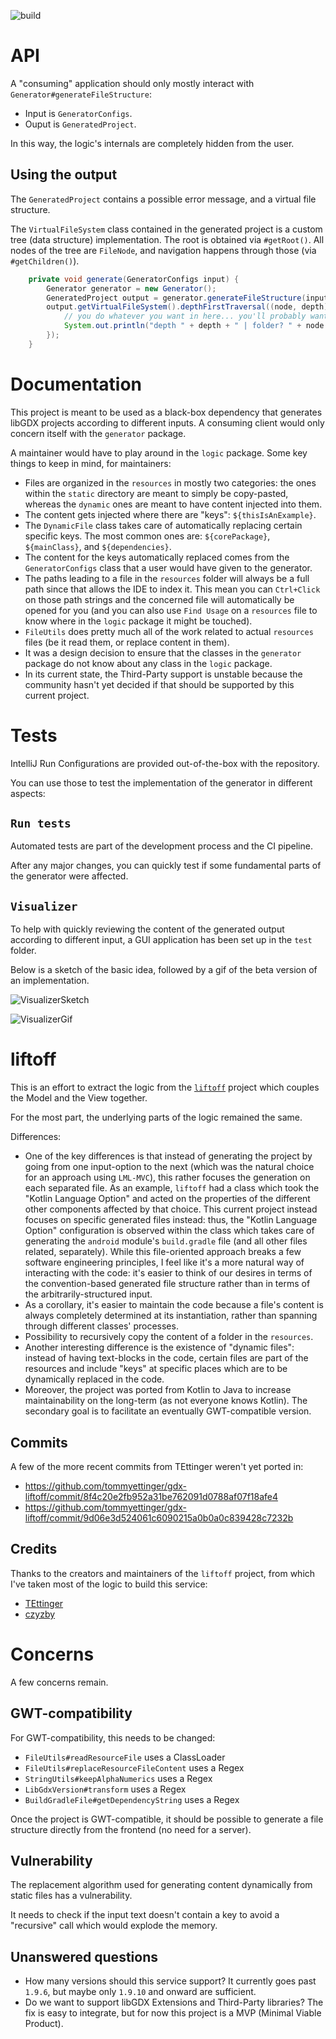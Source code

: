 ![build](https://github.com/payne911/gdx-setup-generator/workflows/build/badge.svg)

# API
A "consuming" application should only mostly interact with ``Generator#generateFileStructure``:
* Input is ``GeneratorConfigs``.
* Ouput is ``GeneratedProject``.

In this way, the logic's internals are completely hidden from the user.

## Using the output
The ``GeneratedProject`` contains a possible error message, and a virtual file structure.

The ``VirtualFileSystem`` class contained in the generated project is a custom tree (data structure) implementation. The root is obtained via ``#getRoot()``. All nodes of the tree are ``FileNode``, and navigation happens through those (via ``#getChildren()``).

```java
    private void generate(GeneratorConfigs input) {
        Generator generator = new Generator();
        GeneratedProject output = generator.generateFileStructure(input);
        output.getVirtualFileSystem().depthFirstTraversal((node, depth) -> {
            // you do whatever you want in here... you'll probably want to actually save those files, for example
            System.out.println("depth " + depth + " | folder? " + node.isFolder() + " | node path: " + node.getFullPath);
        });
    }
```

# Documentation
This project is meant to be used as a black-box dependency that generates libGDX projects according to different inputs. A consuming client would only concern itself with the ``generator`` package.

A maintainer would have to play around in the ``logic`` package. Some key things to keep in mind, for maintainers:
* Files are organized in the ``resources`` in mostly two categories: the ones within the ``static`` directory are meant to simply be copy-pasted, whereas the ``dynamic`` ones are meant to have content injected into them.
* The content gets injected where there are "keys": `${thisIsAnExample}`.
* The ``DynamicFile`` class takes care of automatically replacing certain specific keys. The most common ones are: ``${corePackage}``, ``${mainClass}``, and ``${dependencies}``.
* The content for the keys automatically replaced comes from the ``GeneratorConfigs`` class that a user would have given to the generator.
* The paths leading to a file in the ``resources`` folder will always be a full path since that allows the IDE to index it. This mean you can ``Ctrl+Click`` on those path strings and the concerned file will automatically be opened for you (and you can also use ``Find Usage`` on a ``resources`` file to know where in the ``logic`` package it might be touched).
* `FileUtils` does pretty much all of the work related to actual ``resources`` files (be it read them, or replace content in them).
* It was a design decision to ensure that the classes in the ``generator`` package do not know about any class in the ``logic`` package.
* In its current state, the Third-Party support is unstable because the community hasn't yet decided if that should be supported by this current project.

# Tests
IntelliJ Run Configurations are provided out-of-the-box with the repository.

You can use those to test the implementation of the generator in different aspects:

## ``Run tests``
Automated tests are part of the development process and the CI pipeline.

After any major changes, you can quickly test if some fundamental parts of the generator were affected.

## ``Visualizer``
To help with quickly reviewing the content of the generated output according to different input, a GUI application has been set up in the ``test`` folder.

Below is a sketch of the basic idea, followed by a gif of the beta version of an implementation.

![VisualizerSketch](media/visualizer_sketch.png)

![VisualizerGif](media/poc_demo.gif)

# liftoff
This is an effort to extract the logic from the [``liftoff``](https://github.com/tommyettinger/gdx-liftoff) project which couples the Model and the View together.

For the most part, the underlying parts of the logic remained the same.

Differences:
* One of the key differences is that instead of generating the project by going from one input-option to the next (which was the natural choice for an approach using ``LML-MVC``), this rather focuses the generation on each separated file.
As an example, ``liftoff`` had a class which took the "Kotlin Language Option" and acted on the properties of the different other components affected by that choice.
This current project instead focuses on specific generated files instead: thus, the "Kotlin Language Option" configuration is observed within the class which takes care of generating the ``android`` module's ``build.gradle`` file (and all other files related, separately).
While this file-oriented approach breaks a few software engineering principles, I feel like it's a more natural way of interacting with the code: it's easier to think of our desires in terms of the convention-based generated file structure rather than in terms of the arbitrarily-structured input.
* As a corollary, it's easier to maintain the code because a file's content is always completely determined at its instantiation, rather than spanning through different classes' processes.
* Possibility to recursively copy the content of a folder in the ``resources``.
* Another interesting difference is the existence of "dynamic files": instead of having text-blocks in the code, certain files are part of the resources and include "keys" at specific places which are to be dynamically replaced in the code.
* Moreover, the project was ported from Kotlin to Java to increase maintainability on the long-term (as not everyone knows Kotlin). The secondary goal is to facilitate an eventually GWT-compatible version.

## Commits
A few of the more recent commits from TEttinger weren't yet ported in:

* https://github.com/tommyettinger/gdx-liftoff/commit/8f4c20e2fb952a31be762091d0788af07f18afe4
* https://github.com/tommyettinger/gdx-liftoff/commit/9d06e3d524061c6090215a0b0a0c839428c7232b

## Credits
Thanks to the creators and maintainers of the ``liftoff`` project, from which I've taken most of the logic to build this service:
* [TEttinger](https://github.com/tommyettinger)
* [czyzby](https://github.com/czyzby)

# Concerns
A few concerns remain.

## GWT-compatibility
For GWT-compatibility, this needs to be changed:

* ``FileUtils#readResourceFile`` uses a ClassLoader
* ``FileUtils#replaceResourceFileContent`` uses a Regex
* ``StringUtils#keepAlphaNumerics`` uses a Regex
* ``LibGdxVersion#transform`` uses a Regex
* ``BuildGradleFile#getDependencyString`` uses a Regex

Once the project is GWT-compatible, it should be possible to generate a file structure directly from the frontend (no need for a server).

## Vulnerability
The replacement algorithm used for generating content dynamically from static files has a vulnerability.

It needs to check if the input text doesn't contain a key to avoid a "recursive" call which would explode the memory.

## Unanswered questions
* How many versions should this service support? It currently goes past ``1.9.6``, but maybe only ``1.9.10`` and onward are sufficient.
* Do we want to support libGDX Extensions and Third-Party libraries?
The fix is easy to integrate, but for now this project is a MVP (Minimal Viable Product).
